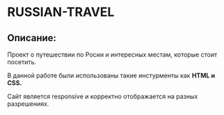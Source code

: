 # RUSSIAN-TRAVEL

## Описание:

Проект о путешествии по Росии и интересных местам, которые стоит посетить.

В данной работе были использованы такие инстурменты как **HTML и CSS.**

Сайт является responsive и корректно отображается на разных разрешениях.
